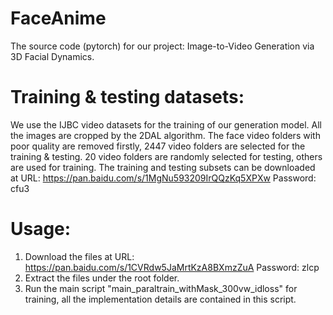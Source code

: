 # FaceAnime
The source code (pytorch) for our project: Image-to-Video Generation via 3D Facial Dynamics. 

# Training & testing datasets:
We use the IJBC video datasets for the training of our generation model. All the images are cropped by the 2DAL algorithm. 
The face video folders with poor quality are removed firstly, 2447 video folders are selected for the training & testing. 20 video folders are randomly selected for testing, others are used for training. The training and testing subsets can be downloaded at URL: https://pan.baidu.com/s/1MgNu593209IrQQzKq5XPXw  Password: cfu3   


# Usage:
1. Download the files at URL: https://pan.baidu.com/s/1CVRdw5JaMrtKzA8BXmzZuA  Password: zlcp
2. Extract the files under the root folder.
3. Run the main script "main_paraltrain_withMask_300vw_idloss" for training, all the implementation details are contained in this script. 
